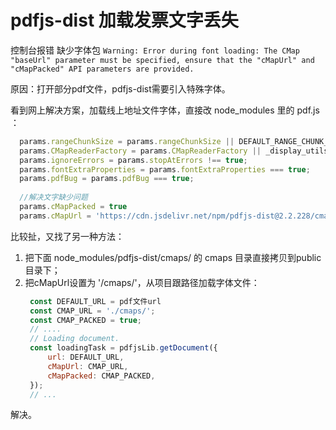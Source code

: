 # pdfjs-dist 加载发票文字丢失

控制台报错 缺少字体包
`Warning: Error during font loading: The CMap "baseUrl" parameter must be specified, ensure that the "cMapUrl" and "cMapPacked" API parameters are provided.`

原因：打开部分pdf文件，pdfjs-dist需要引入特殊字体。

看到网上解决方案，加载线上地址文件字体，直接改 node_modules 里的 pdf.js ：

```js
  params.rangeChunkSize = params.rangeChunkSize || DEFAULT_RANGE_CHUNK_SIZE;
  params.CMapReaderFactory = params.CMapReaderFactory || _display_utils.DOMCMapReaderFactory;
  params.ignoreErrors = params.stopAtErrors !== true;
  params.fontExtraProperties = params.fontExtraProperties === true;
  params.pdfBug = params.pdfBug === true;
  
  //解决文字缺少问题
  params.cMapPacked = true
  params.cMapUrl = 'https://cdn.jsdelivr.net/npm/pdfjs-dist@2.2.228/cmaps/'
```

比较扯，又找了另一种方法：

1. 把下面 node_modules/pdfjs-dist/cmaps/ 的 cmaps 目录直接拷贝到public目录下；
2. 把cMapUrl设置为 '/cmaps/'，从项目跟路径加载字体文件：
   ```js
    const DEFAULT_URL = pdf文件url
    const CMAP_URL = './cmaps/';
    const CMAP_PACKED = true;
    // ....
    // Loading document.
    const loadingTask = pdfjsLib.getDocument({
        url: DEFAULT_URL,
        cMapUrl: CMAP_URL,
        cMapPacked: CMAP_PACKED,
    });
    // ...
   ```

解决。
